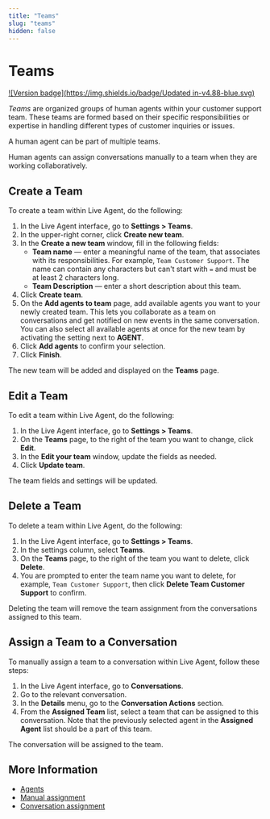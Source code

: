 ```yaml
---
title: "Teams" 
slug: "teams" 
hidden: false 
---
```


# Teams

[![Version badge](https://img.shields.io/badge/Updated in-v4.88-blue.svg)](../../release-notes/4.88.md)

_Teams_  are organized groups of human agents within your customer support team. These teams are formed based on their specific responsibilities or expertise in handling different types of customer inquiries or issues.

A human agent can be part of multiple teams.

Human agents can assign conversations manually to a team when they are working collaboratively.

## Create a Team

To create a team within Live Agent, do the following:

1. In the Live Agent interface, go to **Settings > Teams**.
2. In the upper-right corner, click **Create new team**.
3. In the **Create a new team** window, fill in the following fields:
    - **Team name** — enter a meaningful name of the team, that associates with its responsibilities. For example, `Team Customer Support`. The name can contain any characters but can't start with `=` and must be at least 2 characters long.
     - **Team Description** — enter a short description about this team. 
4. Click **Create team**.
5. On the **Add agents to team** page, add available agents you want to your newly created team. This lets you collaborate as a team on conversations and get notified on new events in the same conversation. You can also select all available agents at once for the new team by activating the setting next to **AGENT**.
6. Click **Add agents** to confirm your selection.
7. Click **Finish**. 

The new team will be added and displayed on the **Teams** page.

## Edit a Team

To edit a team within Live Agent, do the following:

1. In the Live Agent interface, go to **Settings > Teams**. 
2. On the **Teams** page, to the right of the team you want to change, click **Edit**. 
3. In the **Edit your team** window, update the fields as needed. 
4. Click **Update team**.

The team fields and settings will be updated.

## Delete a Team

To delete a team within Live Agent, do the following:

1. In the Live Agent interface, go to **Settings > Teams**.
2. In the settings column, select **Teams**.
3. On the **Teams** page, to the right of the team you want to delete, click **Delete**.
4. You are prompted to enter the team name you want to delete, for example, `Team Customer Support`, then click **Delete Team Customer Support** to confirm.

Deleting the team will remove the team assignment from the conversations assigned to this team.

## Assign a Team to a Conversation

To manually assign a team to a conversation within Live Agent, follow these steps:

1. In the Live Agent interface, go to **Conversations**. 
2. Go to the relevant conversation. 
3. In the **Details** menu, go to the **Conversation Actions** section.
4. From the **Assigned Team** list, select a team that can be assigned to this conversation. Note that the previously selected agent in the **Assigned Agent** list should be a part of this team.

The conversation will be assigned to the team.

## More Information

- [Agents](agents.md)
- [Manual assignment](../conversation/conversation-routing/manual-mode.md#manual-assignment)
- [Conversation assignment](./../conversation/assign-conversations.md)
